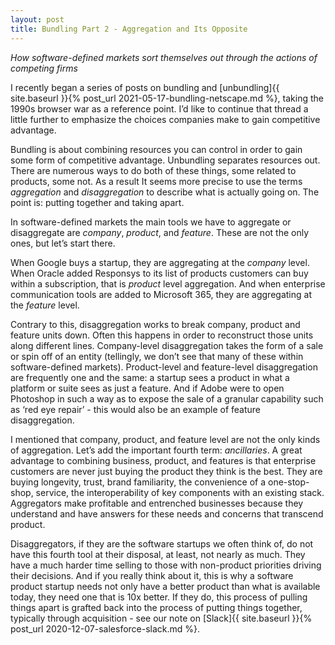 ```yaml
---
layout: post
title: Bundling Part 2 - Aggregation and Its Opposite
---
```


*How software-defined markets sort themselves out through the actions of competing firms* 

<!--excerpt--> 

I recently began a series of posts on bundling and [unbundling]{{ site.baseurl }}{% post_url 2021-05-17-bundling-netscape.md %}, taking the 1990s browser war as a reference point.  I’d like to continue that thread a little further to emphasize the choices companies make to gain competitive advantage.

Bundling is about combining resources you can control in order to gain some form of competitive advantage.  Unbundling separates resources out.  There are numerous ways to do both of these things, some related to products, some not.  As a result It seems more precise to use the terms *aggregation* and *disaggregation* to describe what is actually going on.  The point is: putting together and taking apart.

In software-defined markets the main tools we have to aggregate or disaggregate are *company*, *product*, and *feature*.  These are not the only ones, but let’s start there.  

When Google buys a startup, they are aggregating at the *company* level.  When Oracle added Responsys to its list of products customers can buy within a subscription, that is *product* level aggregation.  And when enterprise communication tools are added to Microsoft 365, they are  aggregating at the *feature* level.   

Contrary to this, disaggregation works to break company, product and feature units down.  Often this happens in order to reconstruct those units along different lines.  Company-level disaggregation takes the form of a sale or spin off of an entity (tellingly, we don’t see that many of these within software-defined markets).  Product-level and feature-level disaggregation are frequently one and the same: a startup sees a product in what a platform or suite sees as just a feature.  And if Adobe were to open Photoshop in such a way as to expose the sale of a granular capability such as ‘red eye repair’ - this would also be an example of feature disaggregation.

I mentioned that company, product, and feature level are not the only kinds of aggregation.  Let’s add the important fourth term:  *ancillaries*.  A great advantage to combining business, product, and features is that enterprise customers are never just buying the product they think is the best.  They are buying longevity, trust, brand familiarity, the convenience of a one-stop-shop, service, the interoperability of key components with an existing stack.  Aggregators make profitable and entrenched businesses because they understand and have answers for these needs and concerns that transcend product.

Disaggregators, if they are the software startups we often think of, do not have this fourth tool at their disposal, at least, not nearly as much.  They have a much harder time selling to those with non-product priorities driving their decisions.  And if you really think about it, this is why a software product startup needs not only have a better product than what is available today, they need one that is 10x better.  If they do, this process of pulling things apart is grafted back into the process of putting things together, typically through acquisition - see our note on [Slack]{{ site.baseurl }}{% post_url 2020-12-07-salesforce-slack.md %}.


